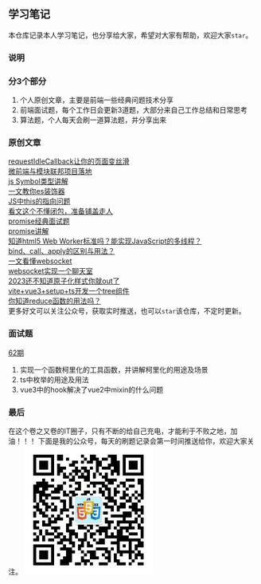 ## 学习笔记
本仓库记录本人学习笔记，也分享给大家，希望对大家有帮助，欢迎大家`star`。
### 说明
### 分3个部分
1. 个人原创文章，主要是前端一些经典问题技术分享
2. 前端面试题，每个工作日会更新3道题，大部分来自己工作总结和日常思考
3. 算法题，个人每天会刷一道算法题，并分享出来

### 原创文章
[requestIdleCallback让你的页面变丝滑](https://mp.weixin.qq.com/s?__biz=MzI1NjQ3Njc3Mw==&mid=2247484751&idx=1&sn=61e056ef179247816acad5ae7123d024&chksm=ea275645dd50df5337002b03839dcbe7759a46133512b1549d79e4d40a0f126fb9e5c257cade&scene=178&cur_album_id=1354369828882169856#rd)  
[微前端与模块联邦项目落地](https://mp.weixin.qq.com/s?__biz=MzI1NjQ3Njc3Mw==&mid=2247484566&idx=1&sn=cc0a81b5e1416e734c3bc4fb4138d266&chksm=ea27579cdd50de8aa4edc5f152c5c0cdbdb133547fedd95c7be952776dca23e1b4f4a43de92b&scene=178&cur_album_id=1354369828882169856#rd)  
[js Symbol类型讲解](https://mp.weixin.qq.com/s?__biz=MzI1NjQ3Njc3Mw==&mid=2247484547&idx=1&sn=71673940503a819673270de20468e790&chksm=ea275789dd50de9f0056626ffed8c989fae3c19af3c3c508d1debbd835e9a6d20fd5be8e8ce3&scene=178&cur_album_id=1354369828882169856#rd)  
[一文教你es装饰器](https://mp.weixin.qq.com/s?__biz=MzI1NjQ3Njc3Mw==&mid=2247484525&idx=1&sn=f84a99248a3e3e555b35d6af6d795162&chksm=ea275767dd50de71b63774bd1e36e9bf143ff23613e013e902f6d0db29206298755bbd297447&scene=178&cur_album_id=1354369828882169856#rd)  
[JS中this的指向问题](https://mp.weixin.qq.com/s?__biz=MzI1NjQ3Njc3Mw==&mid=2247484259&idx=1&sn=03fd37712c74c63e41ecd871d96731dd&chksm=ea275069dd50d97fc451d33e6310f9abfb0dd7bb3f3d9c0d9ea0ae1b49e4c2595028237c7b32&scene=178&cur_album_id=1354369828882169856#rd)  
[看文这个不懂闭包，准备铺盖走人](https://mp.weixin.qq.com/s?__biz=MzI1NjQ3Njc3Mw==&mid=2247484172&idx=1&sn=45f52565356cb07a7bfd34a37c91e736&chksm=ea275006dd50d910a1fd8f22ff5c9b17348fd8c89563d7e1eea6157a668836773d44ccdb510d&scene=178&cur_album_id=1354369828882169856#rd)  
[promise经典面试题](https://mp.weixin.qq.com/s?__biz=MzI1NjQ3Njc3Mw==&mid=2247484092&idx=1&sn=18200f6ccfc1e3103e9d38644491d8a6&chksm=ea2751b6dd50d8a0576c6ca1c9b1000972354d79be754f10c9fa77c59fe43f5304319e3a54b4&scene=178&cur_album_id=1354369828882169856#rd)  
[promise讲解](https://mp.weixin.qq.com/s?__biz=MzI1NjQ3Njc3Mw==&mid=2247484079&idx=1&sn=b71833156c7346512c8b0c2585835c10&chksm=ea2751a5dd50d8b3d5fc3f44f49eaad37e3b63860c175418f2ef2178861e8508815f31b1aef1&scene=178&cur_album_id=1354369828882169856#rd)  
[知道html5 Web Worker标准吗？能实现JavaScript的多线程？](https://mp.weixin.qq.com/s?__biz=MzI1NjQ3Njc3Mw==&amp;mid=2247483882&amp;idx=1&amp;sn=fe8e8bfcb49967ac9209b618b151eaea&amp;chksm=ea2752e0dd50dbf6f924a6b83f244d95a214ba465e6e4c050f3993596b40294e2b39791bf8e2&token=1040232572&lang=zh_CN#rd)  
[bind、call、apply的区别与用法？](https://mp.weixin.qq.com/s?__biz=MzI1NjQ3Njc3Mw==&mid=2247483910&idx=1&sn=a3c1e63b0f4f89b8633d5e4dd393cea3&chksm=ea27510cdd50d81ac344625cb693fa6f47287401ee60489ec2dbb89277a54609d7e7380e3116&scene=178&cur_album_id=1354369828882169856#rd)  
[一文看懂websocket](https://mp.weixin.qq.com/s?__biz=MzI1NjQ3Njc3Mw==&mid=2247483979&idx=1&sn=aa0a1815bde1cd1da2f52d97de1b8a20&chksm=ea275141dd50d8573ebf394e13390517ea4d1f4d2df992ca598a99cd81ba272aa45fc27b5474&scene=178&cur_album_id=1354369828882169856#rd)  
[websocket实现一个聊天室](https://mp.weixin.qq.com/s?__biz=MzI1NjQ3Njc3Mw==&mid=2247483995&idx=1&sn=97ba1feb23dbc0e24e92d68ba1712449&chksm=ea275151dd50d8475166b7f4d896b7c5aaa8240262eb9bb4d27885e13e35ac605a421e627f91&scene=178&cur_album_id=1354369828882169856#rd)  
[2023还不知道原子化样式你就out了](https://mp.weixin.qq.com/s?__biz=MzI1NjQ3Njc3Mw==&amp;mid=2247484327&amp;idx=1&amp;sn=f2b0586e5978bb66b1c0432932b6ea7e&amp;chksm=ea2750addd50d9bb2e7ebabe0d2b557caf79eef8d974f8accce4f191c1a883a289fe3edca74e&token=1040232572&lang=zh_CN#rd)  
[vite+vue3+setup+ts开发一个tree组件](https://mp.weixin.qq.com/s?__biz=MzI1NjQ3Njc3Mw==&amp;mid=2247484151&amp;idx=1&amp;sn=c45dce09a9924a882b8b57f3074ae419&amp;chksm=ea2751fddd50d8ebdc4918a41b70b65a0afd7df07f4699cb33c73ef192e3b45d88664e143943&token=1040232572&lang=zh_CN#rd)  
[你知道reduce函数的用法吗？](https://mp.weixin.qq.com/s?__biz=MzI1NjQ3Njc3Mw==&amp;mid=2247483855&amp;idx=1&amp;sn=9e83f4e734dbe4af13efd255a9dbd1b5&amp;chksm=ea2752c5dd50dbd395346fc0cf87dfbbc295be584a493195704422dc44ff46abd490524a9451&token=1040232572&lang=zh_CN#rd)  
更多好文可以关注公众号，获取实时推送，也可以`star`该仓库，不定时更新。

### 面试题
[62期](https://mp.weixin.qq.com/s?__biz=MzI1NjQ3Njc3Mw==&mid=2247485001&idx=1&sn=6aeac07833cfd8305d43723e37a860c5&chksm=ea275543dd50dc55f16fa8ff9ec2c95cf02de33a1c7bf60c976f136e82bdddf9523b76a6a2a6&token=1040232572&lang=zh_CN#rd)
1. 实现一个函数柯里化的工具函数，并讲解柯里化的用途及场景
2. ts中枚举的用途及用法
3. vue3中的hook解决了vue2中mixin的什么问题

### 最后
在这个卷之又卷的IT圈子，只有不断的给自己充电，才能利于不败之地，加油！！！
下面是我的公众号，每天的刷题记录会第一时间推送给你，欢迎大家关注。
![公众号前端干货分享](./assist/前端干货分享.jpg "程序员每日三问")

